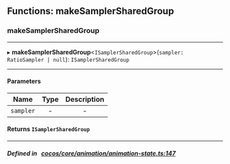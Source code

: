 ## Functions: makeSamplerSharedGroup

### makeSamplerSharedGroup


___
▸ **makeSamplerSharedGroup**<`ISamplerSharedGroup`\>(`sampler: RatioSampler | null`): `ISamplerSharedGroup`
___


#### Parameters

| Name | Type | Description |
| :------: | :------: | :------: |
| `sampler` | - | - |


#### Returns `ISamplerSharedGroup` 
___


##### Defined in &nbsp;   [cocos/core/animation/animation-state.ts:147](https://github.com/cocos-creator/engine/blob/c7bf6b8a9/cocos/core/animation/animation-state.ts#L147)&nbsp;
